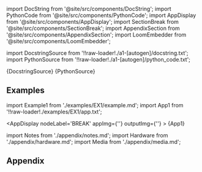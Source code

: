 
[//]: # 'Custom component imports'

import DocString from '@site/src/components/DocString';
import PythonCode from '@site/src/components/PythonCode';
import AppDisplay from '@site/src/components/AppDisplay';
import SectionBreak from '@site/src/components/SectionBreak';
import AppendixSection from '@site/src/components/AppendixSection';
import LoomEmbedder from '@site/src/components/LoomEmbedder';

[//]: # 'Docstring'

import DocstringSource from '!!raw-loader!./a1-[autogen]/docstring.txt';
import PythonSource from '!!raw-loader!./a1-[autogen]/python_code.txt';

<DocString>{DocstringSource}</DocString>
<PythonCode GLink='LOGIC_GATES/LOOP_TOOLS/BREAK/BREAK.py'>{PythonSource}</PythonCode>

<SectionBreak />

    

[//]: # 'Examples'

## Examples

import Example1 from './examples/EX1/example.md';
import App1 from '!!raw-loader!./examples/EX1/app.txt';



<AppDisplay 
    nodeLabel='BREAK'
    appImg={''}
    outputImg={''}
    >
    {App1}
</AppDisplay>

<Example1 />

<SectionBreak />
  
    

[//]: # 'Appendix'

import Notes from './appendix/notes.md';
import Hardware from './appendix/hardware.md';
import Media from './appendix/media.md';

## Appendix

<AppendixSection index={0} folderPath='nodes/LOGIC_GATES/LOOP_TOOLS/BREAK/appendix/'><Notes/></AppendixSection>
<AppendixSection index={1} folderPath='nodes/LOGIC_GATES/LOOP_TOOLS/BREAK/appendix/'><Hardware/></AppendixSection>
<AppendixSection index={2} folderPath='nodes/LOGIC_GATES/LOOP_TOOLS/BREAK/appendix/'><Media/></AppendixSection>


